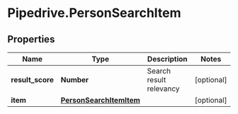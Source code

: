 # Pipedrive.PersonSearchItem

## Properties

Name | Type | Description | Notes
------------ | ------------- | ------------- | -------------
**result_score** | **Number** | Search result relevancy | [optional] 
**item** | [**PersonSearchItemItem**](PersonSearchItemItem.md) |  | [optional] 


